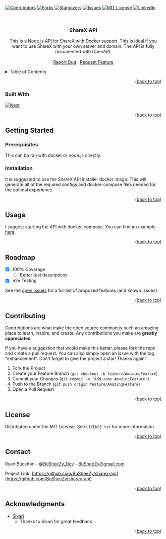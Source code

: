 <a name="readme-top"></a>

[![Contributors][contributors-shield]][contributors-url]
[![Forks][forks-shield]][forks-url]
[![Stargazers][stars-shield]][stars-url]
[![Issues][issues-shield]][issues-url]
[![MIT License][license-shield]][license-url]
[![LinkedIn][linkedin-shield]][linkedin-url]

<br />
<div align="center">
<h3 align="center">ShareX API</h3>

  <p align="center">
    This is a Node.js API for ShareX with Docker support. This is ideal if you want to use ShareX with your own server and domain. The API is fully documented with OpenAPI.
    <br />
    <br />
    <a href="https://github.com/BuSheeZy/sharex-api/issues">Report Bug</a>
    ·
    <a href="https://github.com/BuSheeZy/sharex-api/issues">Request Feature</a>
  </p>
</div>

<details>
  <summary>Table of Contents</summary>
  <ol>
    <li>
      <a href="#about-the-project">About The Project</a>
      <ul>
        <li><a href="#built-with">Built With</a></li>
      </ul>
    </li>
    <li>
      <a href="#getting-started">Getting Started</a>
      <ul>
        <li><a href="#prerequisites">Prerequisites</a></li>
        <li><a href="#installation">Installation</a></li>
      </ul>
    </li>
    <li><a href="#usage">Usage</a></li>
    <li><a href="#roadmap">Roadmap</a></li>
    <li><a href="#contributing">Contributing</a></li>
    <li><a href="#license">License</a></li>
    <li><a href="#contact">Contact</a></li>
    <li><a href="#acknowledgments">Acknowledgments</a></li>
  </ol>
</details>


<p align="right">(<a href="#readme-top">back to top</a>)</p>



### Built With

[![Nest][Nest.js]][Nest-url]

<p align="right">(<a href="#readme-top">back to top</a>)</p>

## Getting Started

### Prerequisites

This can be ran with docker or node.js directly.

### Installation

It is suggested to use the ShareX API installer docker image. This will generate all of the required configs and docker-compose files needed for the optimal experience.

<p align="right">(<a href="#readme-top">back to top</a>)</p>

<!-- USAGE EXAMPLES -->
## Usage

I suggest starting the API with docker-compose. You can find an example [here](https://github.com/busheezy/sharex-api/blob/main/docker-compose.yaml).

<p align="right">(<a href="#readme-top">back to top</a>)</p>

<!-- ROADMAP -->
## Roadmap

- [x] 100% Coverage
    - [ ] Better test descriptions
- [x] e2e Testing

See the [open issues](https://github.com/BuSheeZy/sharex-api/issues) for a full list of proposed features (and known issues).

<p align="right">(<a href="#readme-top">back to top</a>)</p>

<!-- CONTRIBUTING -->
## Contributing

Contributions are what make the open source community such an amazing place to learn, inspire, and create. Any contributions you make are **greatly appreciated**.

If you have a suggestion that would make this better, please fork the repo and create a pull request. You can also simply open an issue with the tag "enhancement".
Don't forget to give the project a star! Thanks again!

1. Fork the Project
2. Create your Feature Branch (`git checkout -b feature/AmazingFeature`)
3. Commit your Changes (`git commit -m 'Add some AmazingFeature'`)
4. Push to the Branch (`git push origin feature/AmazingFeature`)
5. Open a Pull Request

<p align="right">(<a href="#readme-top">back to top</a>)</p>

<!-- LICENSE -->
## License

Distributed under the MIT License. See `LICENSE.txt` for more information.

<p align="right">(<a href="#readme-top">back to top</a>)</p>

<!-- CONTACT -->
## Contact

Ryan Bucshon - [@BuSheeZy_Dev](https://twitter.com/BuSheeZy_Dev) - BuSheeZy@gmail.com

Project Link: [https://github.com/BuSheeZy/sharex-api](https://github.com/BuSheeZy/sharex-api)

<p align="right">(<a href="#readme-top">back to top</a>)</p>

<!-- ACKNOWLEDGMENTS -->
## Acknowledgments

* [Sikari](https://github.com/Sikarii)
  * Thanks to Sikari for great feedback.

<p align="right">(<a href="#readme-top">back to top</a>)</p>

[contributors-shield]: https://img.shields.io/github/contributors/BuSheeZy/sharex-api.svg?style=for-the-badge
[contributors-url]: https://github.com/BuSheeZy/sharex-api/graphs/contributors
[forks-shield]: https://img.shields.io/github/forks/BuSheeZy/sharex-api.svg?style=for-the-badge
[forks-url]: https://github.com/BuSheeZy/sharex-api/network/members
[stars-shield]: https://img.shields.io/github/stars/BuSheeZy/sharex-api.svg?style=for-the-badge
[stars-url]: https://github.com/BuSheeZy/sharex-api/stargazers
[issues-shield]: https://img.shields.io/github/issues/BuSheeZy/sharex-api.svg?style=for-the-badge
[issues-url]: https://github.com/BuSheeZy/sharex-api/issues
[license-shield]: https://img.shields.io/github/license/BuSheeZy/sharex-api.svg?style=for-the-badge
[license-url]: https://github.com/BuSheeZy/sharex-api/blob/master/LICENSE.txt
[linkedin-shield]: https://img.shields.io/badge/-LinkedIn-black.svg?style=for-the-badge&logo=linkedin&colorB=555
[linkedin-url]: https://linkedin.com/in/ryan-bucshon
[Nest.js]: https://img.shields.io/badge/nestjs-000000?style=for-the-badge&logo=nestjs&logoColor=white
[Nest-url]: https://nestjs.com/